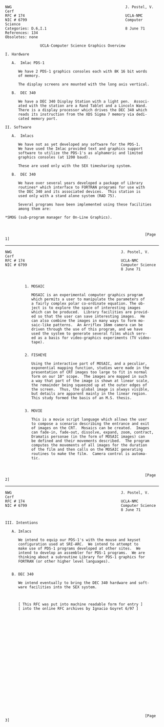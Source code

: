     NWG                                                    J. Postel, V. Cerf
    RFC # 174                                              UCLA-NMC
    NIC # 6799                                             Computer Science
    Categories: D.6,I.1                                    8 June 71
    References: 134
    Obsoletes: none

                    UCLA-Computer Science Graphics Overview

    I. Hardware

       A.  Imlac PDS-1

          We have 2 PDS-1 graphics consoles each with 8K 16 bit words
          of memory.

          The display screens are mounted with the long axis vertical.

       B.  DEC 340

          We have a DEC 340 Display Station with a light pen.  Associ-
          ated with the station are a Rand Tablet and a Lincoln Wand.
          There is a display processor which drives the DEC 340 which
          reads its instruction from the XDS Sigma 7 memory via dedi-
          cated memory port.

    II. Software

       A.  Imlacs

          We have not as yet developed any software for the PDS-1.
          We have used the Imlac provided text and graphics support
          software to utilize the PDS-1's as alphameric and limited
          graphics consoles (at 1200 baud).

          These are used only with the SEX timesharing system.

       B.  DEC 340

          We have over several years developed a package of Library
          routines* which interface to FORTRAN programs for use with
          the DEC 340 and its associated devices.  This station is
          used only with a stand alone system (RAD 75).

          Several programs have been implemented using these facilities
          among them are:

    *SMOG (sub-program manager for On-Line Graphics).



                                                                    [Page 1]

------------------------------------------------------------------------

``` newpage
NWG                                                  J. Postel, V. Cerf
RFC # 174                                            UCLA-NMC
NIC # 6799                                           Computer Science
                                                     8 June 71



         1. MOSAIC

            MOSAIC is an experimental computer graphics program
            which permits a user to manipulate the parameters of
            a fairly complex polar co-ordinate equation. The ob-
            ject is to explore the space of interesting images
            which can be produced.  Library facilities are provid-
            ed so that the user can save interesting images.  He
            can also combine the images in many ways to form mo-
            saic-like patterns.  An Arriflex 16mm camera can be
            driven through the use of this program, and we have
            used the system to generate several films which serv-
            ed as a basis for video-graphics experiments (TV video-
            tape).


         2. FISHEYE

            Using the interactive part of MOSAIC, and a peculiar,
            exponential mapping function, studies were made in the
            presentation of CRT images too large to fit in normal
            form on our 10" scope.  The images are mapped in such
            a way that part of the image is shown at linear scale,
            the remainder being squeezed up at the outer edges of
            the screen.  Thus, the global image is always visible,
            but details are apparent mainly in the linear region.
            This study formed the basis of an M.S. thesis.


         3. MOVIE

            This is a movie script language which allows the user
            to compose a scenario describing the entrance and exit
            of images on the CRT.  Mosaics can be created.  Images
            can fade-in, fade-out, dissolve, expand, zoom, contract,
            Dramatis personae (in the form of MOSAIC images) can
            be defined and their movements described.  The program
            computes the movements of all images for the duration
            of the film and then calls on the MOSAIC generating
            routines to make the film.  Camera control is automa-
            tic.



                                                                [Page 2]
```

------------------------------------------------------------------------

``` newpage
NWG                                                  J. Postel, V. Cerf
RFC # 174                                            UCLA-NMC
NIC # 6799                                           Computer Science
                                                     8 June 71


III. Intentions

   A. Imlacs

      We intend to equip our PDS-1's with the mouse and keyset
      configuration used at SRI-ARC.  We intend to attempt to
      make use of PDS-1 programs developed at other sites.  We
      intend to develop an assembler for PDS-1 programs.  We are
      thinking about a subroutine Library for PDS-1 graphics for
      FORTRAN (or other higher level languages).


   B. DEC 340

      We intend eventually to bring the DEC 340 hardware and soft-
      ware facilities into the SEX system.



      [ This RFC was put into machine readable form for entry ]
      [ into the online RFC archives by Ignacio Goyret 6/97 ]
























                                                                [Page 3]
```
